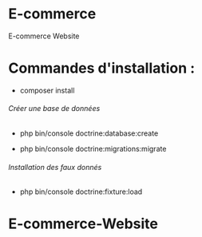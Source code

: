# E-commerce
E-commerce Website




<h1>Commandes d'installation :</h1>

- composer install

<h6>Créer une base de données</h6>

-  php bin/console doctrine:database:create

- php bin/console doctrine:migrations:migrate

<h6>Installation des faux donnés</h6>

- php bin/console doctrine:fixture:load
# E-commerce-Website
